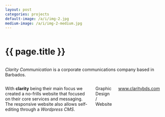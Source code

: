 ```yaml
---
layout: post
categories: projects
default-image: /a/i/img-2.jpg
medium-image: /a/i/img-2-medium.jpg
---
```

<div class="row">

  <div class="small-12 columns">
    <h1 class="project-title text-center">{{ page.title }}</h1>
  </div>

  <div class="small-12 medium-6 columns">
  <p class="lead"><i>Clarity Communication</i> is a corporate communications company based in Barbados.</p>
  </div>

  <div class="small-12 medium-6 columns">
  <p>With <b>clarity</b> being their main focus we created a no-frills website that focused on their core services and messaging. The responsive website also allows self-editing through a <i>Wordpress CMS</i>.
</p>
    <p class="head-font">Graphic Design / Website</p>
    <p class="head-font"><a href="http://www.claritybds.com" target="_blank">www.claritybds.com</a></p>
  </div>

  <div class="small-12 columns">
    <p><img data-interchange="[{{ site.url }}/a/i/tdc-1-450.jpg, (default)], [{{ site.url }}/a/i/tdc-1-970.jpg, (medium)]"></p>
    <p><img data-interchange="[{{ site.url }}/a/i/tdc-2-450.jpg, (default)], [{{ site.url }}/a/i/tdc-2-970.jpg, (medium)]"></p>
    <p><img data-interchange="[{{ site.url }}/a/i/tdc-3-450.jpg, (default)], [{{ site.url }}/a/i/tdc-3-970.jpg, (medium)]"></p>
  </div>

</div>